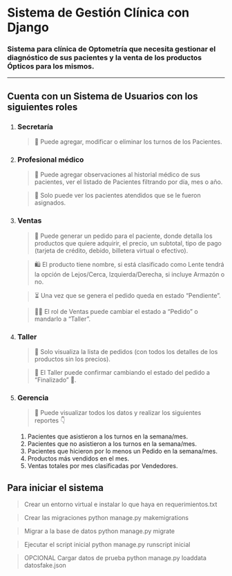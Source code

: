 # Sistema de Gestión Clínica con Django


### Sistema para clínica de Optometría que necesita gestionar el diagnóstico de sus pacientes y la venta de los productos Ópticos para los mismos.

---


## Cuenta con un Sistema de Usuarios con los siguientes roles


1. ### Secretaría
    > 📌 Puede agregar, modificar o eliminar los turnos de los Pacientes.


2. ### Profesional médico
    > 📌 Puede agregar observaciones al historial médico de sus pacientes, ver el listado de Pacientes filtrando por día, mes o año.

    > 📌 Solo puede ver los pacientes atendidos que se le fueron asignados.


3. ### Ventas
    > 📌 Puede generar un pedido para el paciente, donde detalla los productos que quiere adquirir, el precio, un subtotal, tipo de pago (tarjeta de crédito, debido, billetera virtual o efectivo).

    > 🛍 El producto tiene nombre, si está clasificado como Lente tendrá la opción de
    Lejos/Cerca, Izquierda/Derecha, si incluye Armazón o no.

    > ⏳ Una vez que se genera el pedido queda en estado “Pendiente”.

    > 👷‍♀️ El rol de Ventas puede cambiar el estado a “Pedido” o mandarlo a “Taller”.



4. ### Taller
    > 📌 Solo visualiza la lista de pedidos (con todos los detalles de los productos sin
    los precios).

    > 📌 El Taller puede confirmar cambiando el estado del pedido a “Finalizado” 🎉.


5. ### Gerencia

    > 📌 Puede visualizar todos los datos y realizar los siguientes reportes 👇
    1. Pacientes que asistieron a los turnos en la semana/mes.
    2. Pacientes que no asistieron a los turnos en la semana/mes.  
    3. Pacientes que hicieron por lo menos un Pedido en la semana/mes.
    4. Productos más vendidos en el mes.
    5. Ventas totales por mes clasificadas por Vendedores.


## Para iniciar el sistema

> Crear un entorno virtual e instalar lo que haya en requerimientos.txt

> Crear las migraciones python manage.py makemigrations

> Migrar a la base de datos python manage.py migrate

> Ejecutar el script inicial python manage.py runscript inicial

> OPCIONAL Cargar datos de prueba python manage.py loaddata datosfake.json